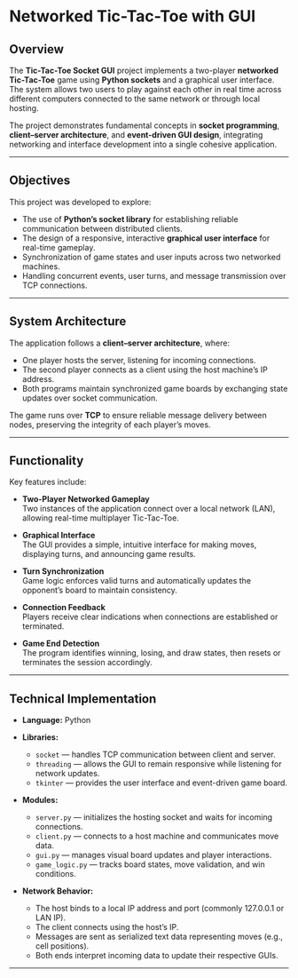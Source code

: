 # Networked Tic-Tac-Toe with GUI

## Overview
The **Tic-Tac-Toe Socket GUI** project implements a two-player **networked Tic-Tac-Toe** game using **Python sockets** and a graphical user interface.  
The system allows two users to play against each other in real time across different computers connected to the same network or through local hosting.  

The project demonstrates fundamental concepts in **socket programming**, **client–server architecture**, and **event-driven GUI design**, integrating networking and interface development into a single cohesive application.

---

## Objectives
This project was developed to explore:
- The use of **Python’s socket library** for establishing reliable communication between distributed clients.
- The design of a responsive, interactive **graphical user interface** for real-time gameplay.
- Synchronization of game states and user inputs across two networked machines.
- Handling concurrent events, user turns, and message transmission over TCP connections.

---

## System Architecture
The application follows a **client–server architecture**, where:
- One player hosts the server, listening for incoming connections.
- The second player connects as a client using the host machine’s IP address.
- Both programs maintain synchronized game boards by exchanging state updates over socket communication.

The game runs over **TCP** to ensure reliable message delivery between nodes, preserving the integrity of each player’s moves.

---

## Functionality
Key features include:

- **Two-Player Networked Gameplay**  
  Two instances of the application connect over a local network (LAN), allowing real-time multiplayer Tic-Tac-Toe.

- **Graphical Interface**  
  The GUI provides a simple, intuitive interface for making moves, displaying turns, and announcing game results.

- **Turn Synchronization**  
  Game logic enforces valid turns and automatically updates the opponent’s board to maintain consistency.

- **Connection Feedback**  
  Players receive clear indications when connections are established or terminated.

- **Game End Detection**  
  The program identifies winning, losing, and draw states, then resets or terminates the session accordingly.

---

## Technical Implementation
- **Language:** Python  
- **Libraries:**  
  - `socket` — handles TCP communication between client and server.  
  - `threading` — allows the GUI to remain responsive while listening for network updates.  
  - `tkinter` — provides the user interface and event-driven game board.  

- **Modules:**  
  - `server.py` — initializes the hosting socket and waits for incoming connections.  
  - `client.py` — connects to a host machine and communicates move data.  
  - `gui.py` — manages visual board updates and player interactions.  
  - `game_logic.py` — tracks board states, move validation, and win conditions.

- **Network Behavior:**  
  - The host binds to a local IP address and port (commonly 127.0.0.1 or LAN IP).  
  - The client connects using the host’s IP.  
  - Messages are sent as serialized text data representing moves (e.g., cell positions).  
  - Both ends interpret incoming data to update their respective GUIs.

---
